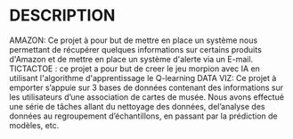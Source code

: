 # DESCRIPTION 

AMAZON: Ce projet à pour but de mettre en place un système nous permettant de récupérer quelques informations sur certains produits d'Amazon et de mettre en place un système d'alerte via un E-mail. 
TICTACTOE : ce projet a pour but de creer le jeu morpion avec IA en utilisant l'algorithme d'apprentissage le Q-learning 
DATA VIZ: Ce projet à emporter s’appuie  sur 3 bases de données contenant des informations sur les utilisateurs d’une association de cartes de musée. Nous avons effectué une série de tâches allant du nettoyage des données, del’analyse des données au regroupement d’échantillons, en passant par la prédiction de modèles, etc.

